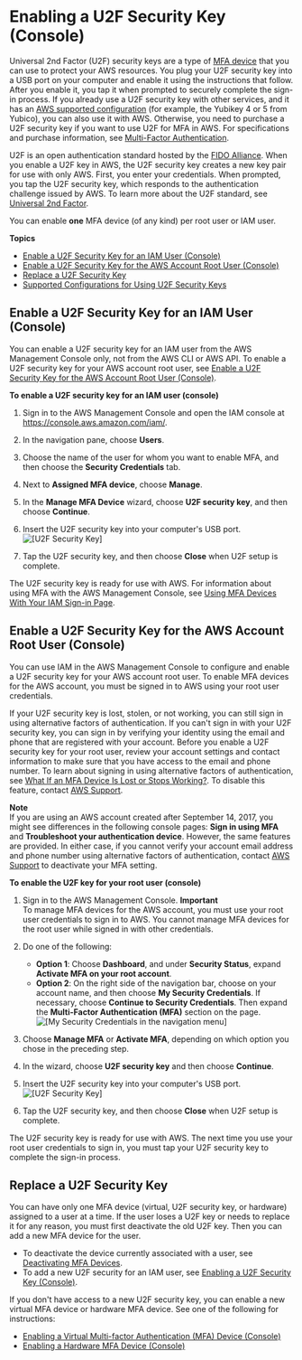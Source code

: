 # Enabling a U2F Security Key \(Console\)<a name="id_credentials_mfa_enable_u2f"></a>

Universal 2nd Factor \(U2F\) security keys are a type of [MFA device](id_credentials_mfa.md) that you can use to protect your AWS resources\. You plug your U2F security key into a USB port on your computer and enable it using the instructions that follow\. After you enable it, you tap it when prompted to securely complete the sign\-in process\. If you already use a U2F security key with other services, and it has an [AWS supported configuration](id_credentials_mfa_u2f_supported_configurations.md) \(for example, the Yubikey 4 or 5 from Yubico\), you can also use it with AWS\. Otherwise, you need to purchase a U2F security key if you want to use U2F for MFA in AWS\. For specifications and purchase information, see [Multi\-Factor Authentication](http://aws.amazon.com/iam/details/mfa/)\.

U2F is an open authentication standard hosted by the [FIDO Alliance](https://fidoalliance.org)\. When you enable a U2F key in AWS, the U2F security key creates a new key pair for use with only AWS\. First, you enter your credentials\. When prompted, you tap the U2F security key, which responds to the authentication challenge issued by AWS\. To learn more about the U2F standard, see [Universal 2nd Factor](https://en.wikipedia.org/wiki/Universal_2nd_Factor)\.

You can enable **one** MFA device \(of any kind\) per root user or IAM user\. 

**Topics**
+ [Enable a U2F Security Key for an IAM User \(Console\)](#enable-u2f-mfa-for-iam-user)
+ [Enable a U2F Security Key for the AWS Account Root User \(Console\)](#enable-u2f-mfa-for-root)
+ [Replace a U2F Security Key](#replace-u2f-mfa)
+ [Supported Configurations for Using U2F Security Keys](id_credentials_mfa_u2f_supported_configurations.md)

## Enable a U2F Security Key for an IAM User \(Console\)<a name="enable-u2f-mfa-for-iam-user"></a>

You can enable a U2F security key for an IAM user from the AWS Management Console only, not from the AWS CLI or AWS API\. To enable a U2F security key for your AWS account root user, see [Enable a U2F Security Key for the AWS Account Root User \(Console\)](#enable-u2f-mfa-for-root)\.

**To enable a U2F security key for an IAM user \(console\)**

1. Sign in to the AWS Management Console and open the IAM console at [https://console\.aws\.amazon\.com/iam/](https://console.aws.amazon.com/iam/)\.

1. In the navigation pane, choose **Users**\.

1. Choose the name of the user for whom you want to enable MFA, and then choose the **Security Credentials** tab\.

1. Next to **Assigned MFA device**, choose **Manage**\.

1. In the **Manage MFA Device** wizard, choose **U2F security key**, and then choose **Continue**\.

1. Insert the U2F security key into your computer's USB port\.  
![\[U2F Security Key\]](http://docs.aws.amazon.com/IAM/latest/UserGuide/images/u2f-key.png)

1. Tap the U2F security key, and then choose **Close** when U2F setup is complete\. 

The U2F security key is ready for use with AWS\. For information about using MFA with the AWS Management Console, see [Using MFA Devices With Your IAM Sign\-in Page](console_sign-in-mfa.md)\.

## Enable a U2F Security Key for the AWS Account Root User \(Console\)<a name="enable-u2f-mfa-for-root"></a>

You can use IAM in the AWS Management Console to configure and enable a U2F security key for your AWS account root user\. To enable MFA devices for the AWS account, you must be signed in to AWS using your root user credentials\. 

If your U2F security key is lost, stolen, or not working, you can still sign in using alternative factors of authentication\. If you can't sign in with your U2F security key, you can sign in by verifying your identity using the email and phone that are registered with your account\. Before you enable a U2F security key for your root user, review your account settings and contact information to make sure that you have access to the email and phone number\. To learn about signing in using alternative factors of authentication, see [What If an MFA Device Is Lost or Stops Working?](id_credentials_mfa_lost-or-broken.md)\. To disable this feature, contact [AWS Support](https://console.aws.amazon.com/support/home#/)\.

**Note**  
If you are using an AWS account created after September 14, 2017, you might see differences in the following console pages: **Sign in using MFA** and **Troubleshoot your authentication device**\. However, the same features are provided\. In either case, if you cannot verify your account email address and phone number using alternative factors of authentication, contact [AWS Support](https://aws.amazon.com/forms/aws-mfa-support) to deactivate your MFA setting\.<a name="enable_u2f_root"></a>

**To enable the U2F key for your root user \(console\)**

1. Sign in to the AWS Management Console\.
**Important**  
To manage MFA devices for the AWS account, you must use your root user credentials to sign in to AWS\. You cannot manage MFA devices for the root user while signed in with other credentials\.

1. Do one of the following:
   + **Option 1**: Choose **Dashboard**, and under **Security Status**, expand **Activate MFA on your root account**\. 
   + **Option 2**: On the right side of the navigation bar, choose on your account name, and then choose **My Security Credentials**\. If necessary, choose **Continue to Security Credentials**\. Then expand the **Multi\-Factor Authentication \(MFA\)** section on the page\.  
![\[My Security Credentials in the navigation menu\]](http://docs.aws.amazon.com/IAM/latest/UserGuide/images/security-credentials-root.shared.console.png)

1. Choose **Manage MFA** or **Activate MFA**, depending on which option you chose in the preceding step\.

1. In the wizard, choose **U2F security key** and then choose **Continue**\.

1. Insert the U2F security key into your computer's USB port\.  
![\[U2F Security Key\]](http://docs.aws.amazon.com/IAM/latest/UserGuide/images/u2f-key.png)

1. Tap the U2F security key, and then choose **Close** when U2F setup is complete\. 

The U2F security key is ready for use with AWS\. The next time you use your root user credentials to sign in, you must tap your U2F security key to complete the sign\-in process\.

## Replace a U2F Security Key<a name="replace-u2f-mfa"></a>

You can have only one MFA device \(virtual, U2F security key, or hardware\) assigned to a user at a time\. If the user loses a U2F key or needs to replace it for any reason, you must first deactivate the old U2F key\. Then you can add a new MFA device for the user\.
+ To deactivate the device currently associated with a user, see [Deactivating MFA Devices](id_credentials_mfa_disable.md)\.
+ To add a new U2F security for an IAM user, see [Enabling a U2F Security Key \(Console\)](#id_credentials_mfa_enable_u2f)\.

If you don't have access to a new U2F security key, you can enable a new virtual MFA device or hardware MFA device\. See one of the following for instructions:
+ [Enabling a Virtual Multi\-factor Authentication \(MFA\) Device \(Console\)](id_credentials_mfa_enable_virtual.md) 
+ [Enabling a Hardware MFA Device \(Console\)](id_credentials_mfa_enable_physical.md) 